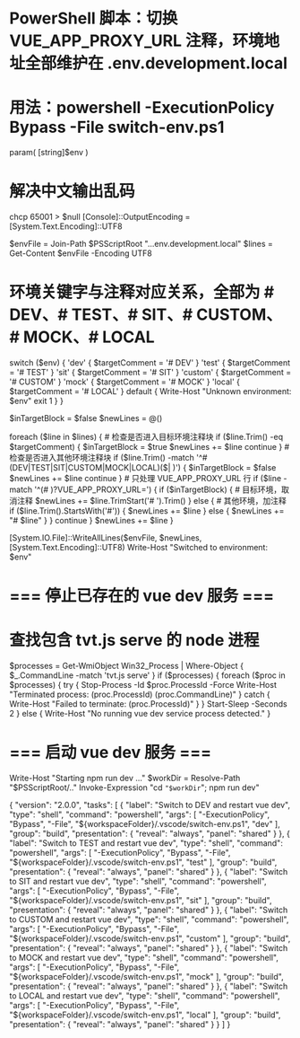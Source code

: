 
# PowerShell 脚本：切换 VUE_APP_PROXY_URL 注释，环境地址全部维护在 .env.development.local
# 用法：powershell -ExecutionPolicy Bypass -File switch-env.ps1 <env>

param(
    [string]$env
)
# 解决中文输出乱码
chcp 65001 > $null
[Console]::OutputEncoding = [System.Text.Encoding]::UTF8

$envFile = Join-Path $PSScriptRoot "..\.env.development.local"
$lines = Get-Content $envFile -Encoding UTF8

# 环境关键字与注释对应关系，全部为 # DEV、# TEST、# SIT、# CUSTOM、# MOCK、# LOCAL
switch ($env) {
    'dev'    { $targetComment = '# DEV' }
    'test'   { $targetComment = '# TEST' }
    'sit'    { $targetComment = '# SIT' }
    'custom' { $targetComment = '# CUSTOM' }
    'mock'   { $targetComment = '# MOCK' }
    'local'  { $targetComment = '# LOCAL' }
    default  {
        Write-Host "Unknown environment: $env"
        exit 1
    }
}

$inTargetBlock = $false
$newLines = @()

foreach ($line in $lines) {
    # 检查是否进入目标环境注释块
    if ($line.Trim() -eq $targetComment) {
        $inTargetBlock = $true
        $newLines += $line
        continue
    }
    # 检查是否进入其他环境注释块
    if ($line.Trim() -match '^# (DEV|TEST|SIT|CUSTOM|MOCK|LOCAL)($| )') {
        $inTargetBlock = $false
        $newLines += $line
        continue
    }
    # 只处理 VUE_APP_PROXY_URL 行
    if ($line -match '^(# )?VUE_APP_PROXY_URL=') {
        if ($inTargetBlock) {
            # 目标环境，取消注释
            $newLines += $line.TrimStart('# ').Trim()
        } else {
            # 其他环境，加注释
            if ($line.Trim().StartsWith('#')) {
                $newLines += $line
            } else {
                $newLines += "# $line"
            }
        }
        continue
    }
    $newLines += $line
}

[System.IO.File]::WriteAllLines($envFile, $newLines, [System.Text.Encoding]::UTF8)
Write-Host "Switched to environment: $env"

# === 停止已存在的 vue dev 服务 ===
# 查找包含 tvt.js serve 的 node 进程
$processes = Get-WmiObject Win32_Process | Where-Object {
    $_.CommandLine -match 'tvt.js serve'
}
if ($processes) {
    foreach ($proc in $processes) {
        try {
            Stop-Process -Id $proc.ProcessId -Force
            Write-Host "Terminated process: $($proc.ProcessId) $($proc.CommandLine)"
        } catch {
            Write-Host "Failed to terminate: $($proc.ProcessId)"
        }
    }
    Start-Sleep -Seconds 2
} else {
    Write-Host "No running vue dev service process detected."
}

# === 启动 vue dev 服务 ===
Write-Host "Starting npm run dev ..."
$workDir = Resolve-Path "$PSScriptRoot/.."
Invoke-Expression "cd `"$workDir`"; npm run dev"


{
  "version": "2.0.0",
  "tasks": [
    {
      "label": "Switch to DEV and restart vue dev",
      "type": "shell",
      "command": "powershell",
      "args": [
        "-ExecutionPolicy", "Bypass", "-File", "${workspaceFolder}/.vscode/switch-env.ps1", "dev"
      ],
      "group": "build",
      "presentation": {
        "reveal": "always",
        "panel": "shared"
      }
    },
    {
      "label": "Switch to TEST and restart vue dev",
      "type": "shell",
      "command": "powershell",
      "args": [
        "-ExecutionPolicy", "Bypass", "-File", "${workspaceFolder}/.vscode/switch-env.ps1", "test"
      ],
      "group": "build",
      "presentation": {
        "reveal": "always",
        "panel": "shared"
      }
    },
    {
      "label": "Switch to SIT and restart vue dev",
      "type": "shell",
      "command": "powershell",
      "args": [
        "-ExecutionPolicy", "Bypass", "-File", "${workspaceFolder}/.vscode/switch-env.ps1", "sit"
      ],
      "group": "build",
      "presentation": {
        "reveal": "always",
        "panel": "shared"
      }
    },
    {
      "label": "Switch to CUSTOM and restart vue dev",
      "type": "shell",
      "command": "powershell",
      "args": [
        "-ExecutionPolicy", "Bypass", "-File", "${workspaceFolder}/.vscode/switch-env.ps1", "custom"
      ],
      "group": "build",
      "presentation": {
        "reveal": "always",
        "panel": "shared"
      }
    },
    {
      "label": "Switch to MOCK and restart vue dev",
      "type": "shell",
      "command": "powershell",
      "args": [
        "-ExecutionPolicy", "Bypass", "-File", "${workspaceFolder}/.vscode/switch-env.ps1", "mock"
      ],
      "group": "build",
      "presentation": {
        "reveal": "always",
        "panel": "shared"
      }
    },
    {
      "label": "Switch to LOCAL and restart vue dev",
      "type": "shell",
      "command": "powershell",
      "args": [
        "-ExecutionPolicy", "Bypass", "-File", "${workspaceFolder}/.vscode/switch-env.ps1", "local"
      ],
      "group": "build",
      "presentation": {
        "reveal": "always",
        "panel": "shared"
      }
    }
  ]
}
